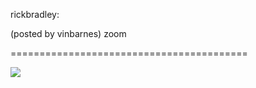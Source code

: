 <!--
id: 268240319
link: http://tumblr.atmos.org/post/268240319/rickbradley-posted-by-vinbarnes-zoom
slug: rickbradley-posted-by-vinbarnes-zoom
date: Thu Dec 03 2009 15:55:16 GMT-0800 (PST)
publish: 2009-12-03
tags: 
title: rickbradley:

(posted by vinbarnes) zoom

-->


rickbradley:

(posted by vinbarnes) zoom

=========================================

![](http://www.tumblr.com/photo/1280/atmos/268240319/1/tumblr_ku2rzuxGKn1qz64oi)

